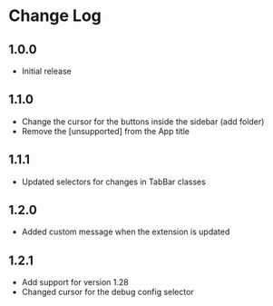 # Change Log

## 1.0.0
- Initial release

## 1.1.0
- Change the cursor for the buttons inside the sidebar (add folder)
- Remove the [unsupported] from the App title

## 1.1.1
- Updated selectors for changes in TabBar classes

## 1.2.0
- Added custom message when the extension is updated

## 1.2.1
- Add support for version 1.28
- Changed cursor for the debug config selector

